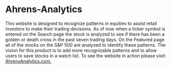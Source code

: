 # Ahrens-Analytics
This website is designed to recognize patterns in equities to assist retail investors to make their trading decisions. As of now when a ticker symbol is entered on the Search page the stock is analyzed to see if there has been a golden or death cross in the past seven trading days. On the Featured page all of the stocks on the S&P 500 are analyzed to identify these patterns. The vision for this product is to add more recognizable patterns and to allow users to save stocks in a watch list. To see the website in action please visit: [AhrensAnalytics.com.](http://AhrensAnalytics.com)
